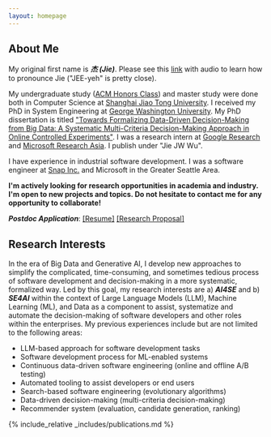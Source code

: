 ```yaml
---
layout: homepage
---
```


## About Me
My original first name is _**杰 (Jie)**_. Please see this [link](https://en.wiktionary.org/wiki/ji%C3%A9) with audio to learn how to pronounce Jie ("JEE-yeh" is pretty close). 

My undergraduate study ([ACM Honors Class](https://acm.sjtu.edu.cn/home)) and master study were done both in Computer Science at [Shanghai Jiao Tong University](https://www.cs.sjtu.edu.cn/en/). I received my PhD in System Engineering at [George Washington University](https://www.seas.gwu.edu/). My PhD dissertation is titled ["Towards Formalizing Data-Driven Decision-Making from Big Data: A Systematic Multi-Criteria Decision-Making Approach in Online Controlled Experiments"](https://www.proquest.com/docview/2784774986?pq-origsite=gscholar&fromopenview=true). I was a research intern at [Google Research](https://research.google/) and [Microsoft Research Asia](https://www.microsoft.com/en-us/research/lab/microsoft-research-asia/). I publish under "Jie JW Wu". 

I have experience in industrial software development. I was a software engineer at [Snap Inc.](https://snap.com/en-US) and Microsoft in the Greater Seattle Area. 

**I'm actively looking for research opportunities in academia and industry. I'm open to new projects and topics. Do not hesitate to contact me for any opportunity to collaborate!**

***Postdoc Application***: [[Resume]](https://jie-jw-wu.github.io/assets/ResumeJW.pdf)  [[Research Proposal]](https://jie-jw-wu.github.io/assets/ResearchProposalJW.pdf)


## Research Interests
In the era of Big Data and Generative AI, I develop new approaches to simplify the complicated, time-consuming, and sometimes tedious process of software development and decision-making in a more systematic, formalized way. Led by this goal, my research interests are a) ***AI4SE*** and b) ***SE4AI*** within the context of Large Language Models (LLM), Machine Learning (ML), and Data as a component to assist, systematize and automate the decision-making of software developers and other roles within the enterprises. My previous experiences include but are not limited to the following areas:
- LLM-based approach for software development tasks
- Software development process for ML-enabled systems
- Continuous data-driven software engineering (online and offline A/B testing)
- Automated tooling to assist developers or end users
- Search-based software engineering (evolutionary algorithms) 
- Data-driven decision-making (multi-criteria decision-making)
- Recommender system (evaluation, candidate generation, ranking)

{% include_relative _includes/publications.md %}

